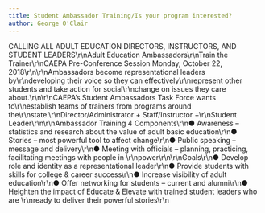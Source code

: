 ```yaml
---
title: Student Ambassador Training/Is your program interested?
author: George O'Clair
---
```

 CALLING ALL ADULT EDUCATION DIRECTORS, INSTRUCTORS, AND STUDENT LEADERS\r\nAdult Education Ambassadors\r\nTrain the Trainer\r\nCAEPA Pre-Conference Session Monday, October 22, 2018\r\n\r\nAmbassadors become representational leaders by\r\ndeveloping their voice so they can effectively\r\nrepresent other students and take action for social\r\nchange on issues they care about.\r\n\r\nCAEPA’s Student Ambassadors Task Force wants to\r\nestablish teams of trainers from programs around the\r\nstate:\r\nDirector/Administrator + Staff/Instructor +\r\nStudent Leader\r\n\r\nAmbassador Training 4 Components\r\n● Awareness – statistics and research about the value of adult basic education\r\n● Stories – most powerful tool to affect change\r\n● Public speaking – message and delivery\r\n● Meeting with officials – planning, practicing, facilitating meetings with people in \r\npower\r\n\r\nGoals\r\n● Develop role and identity as a representational leader\r\n● Provide students with skills for college & career success\r\n● Increase visibility of adult education\r\n● Offer networking for students – current and alumni\r\n● Heighten the impact of Educate & Elevate with trained student leaders who are \r\nready to deliver their powerful stories\r\n
